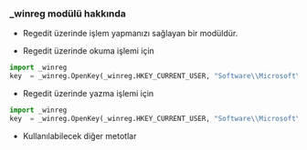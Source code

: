 ### _winreg modülü hakkında

+ Regedit üzerinde işlem yapmanızı sağlayan bir modüldür.


+ Regedit üzerinde okuma işlemi için

```python
import _winreg
key  = _winreg.OpenKey(_winreg.HKEY_CURRENT_USER, "Software\\Microsoft\\Windows\\CurrentVersion\\Run")
```

+ Regedit üzerinde yazma işlemi için

```python
import _winreg
key  = _winreg.OpenKey(_winreg.HKEY_CURRENT_USER, "Software\\Microsoft\\Windows\\CurrentVersion\\Run")
```
+ Kullanılabilecek diğer metotlar
